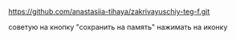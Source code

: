 https://github.com/anastasiia-tihaya/zakrivayuschiy-teg-f.git

советую на кнопку "сохранить на память" нажимать на иконку
